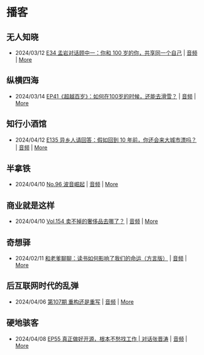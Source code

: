 # 播客

## 无人知晓
- 2024/03/12 [E34 孟岩对话顾中一：你和 100 岁的你，共享同一个自己](https://www.xiaoyuzhoufm.com/episode/65effcb5421188fe6adc9f41) | [音频](https://dts-api.xiaoyuzhoufm.com/track/611719d3cb0b82e1df0ad29e/65effcb5421188fe6adc9f41/media.xyzcdn.net/lmrDHW9ykqTLnzJhhyFDBFdUQ27Z.m4a) | [More](channels/%E6%97%A0%E4%BA%BA%E7%9F%A5%E6%99%93.md)

## 纵横四海
- 2024/03/14 [EP41《超越百岁》：如何在100岁的时候，还能去滑雪？](https://www.ximalaya.com/sound/714108095) | [音频](https://audio.xmcdn.com/storages/99b1-audiofreehighqps/0C/1E/GKwRIasJyJLLCM1d6gK3cBCP.m4a) | [More](channels/%E7%BA%B5%E6%A8%AA%E5%9B%9B%E6%B5%B7.md)

## 知行小酒馆
- 2024/04/12 [E135 异乡人请回答：假如回到 10 年前，你还会来大城市漂吗？](https://www.xiaoyuzhoufm.com/episode/66189a6848c40e2fb0cc1e18) | [音频](https://dts-api.xiaoyuzhoufm.com/track/6013f9f58e2f7ee375cf4216/66189a6848c40e2fb0cc1e18/media.xyzcdn.net/lqWuRXyCJoaMvTk9iNzSFUtKZtR8.m4a) | [More](channels/%E7%9F%A5%E8%A1%8C%E5%B0%8F%E9%85%92%E9%A6%86.md)

## 半拿铁
- 2024/04/10 [No.96 波音崛起](https://www.ximalaya.com/sound/721768376) | [音频](https://dl.wavpub.com/item/227_31598619_1370.m4a) | [More](channels/%E5%8D%8A%E6%8B%BF%E9%93%81.md)

## 商业就是这样
- 2024/04/10 [Vol.154 卖不掉的奢侈品去哪了？](https://www.ximalaya.com/sound/721865634) | [音频](https://audio.xmcdn.com/storages/6d2c-audiofreehighqps/60/52/GKwRIJIJ7IHxAOF2iQLEkWyn-aacv2-48K.m4a) | [More](channels/%E5%95%86%E4%B8%9A%E5%B0%B1%E6%98%AF%E8%BF%99%E6%A0%B7.md)

## 奇想驿
- 2024/02/11 [和老爹聊聊：读书如何影响了我们的命运（方言版）](https://www.xiaoyuzhoufm.com/episode/65c839a90bef6c2074d27174) | [音频](https://dts-api.xiaoyuzhoufm.com/track/6034daea97755b8fc9c66480/65c839a90bef6c2074d27174/media.xyzcdn.net/ljFv7ZFgmiyNZuNiYLWTh8I-KQ6F.m4a) | [More](channels/%E5%A5%87%E6%83%B3%E9%A9%BF.md)

## 后互联网时代的乱弹
- 2024/04/06 [第107期 重构还是重写](https://hosting.wavpub.cn/pie/ep107/) | [音频](https://tk.wavpub.com/WPDL_WgtMjBwDUwWFnaEEByXBtJFmFzJXrDsVxEmyUnjwKqufXnQczTFgRvhdeQ-77.mp3) | [More](channels/%E5%90%8E%E4%BA%92%E8%81%94%E7%BD%91%E6%97%B6%E4%BB%A3%E7%9A%84%E4%B9%B1%E5%BC%B9.md)

## 硬地骇客
- 2024/04/08 [EP55 真正做好开源，根本不愁找工作 | 对话张晋涛](https://www.xiaoyuzhoufm.com/episode/66140dcf5dae7932c636fa29) | [音频](https://dts-api.xiaoyuzhoufm.com/track/640ee2438be5d40013fe4a87/66140dcf5dae7932c636fa29/media.xyzcdn.net/llk76oGFgBAB80TLBGk3ZSOtzunf.m4a) | [More](channels/%E7%A1%AC%E5%9C%B0%E9%AA%87%E5%AE%A2.md)

